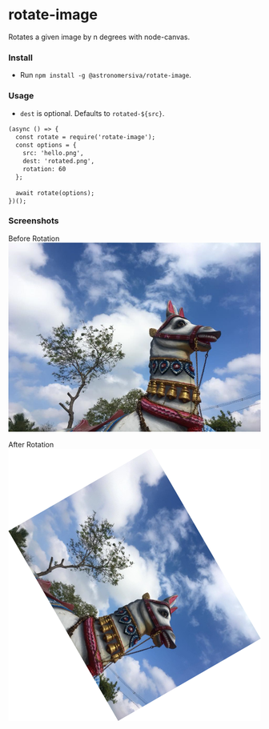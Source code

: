 # rotate-image

Rotates a given image by n degrees with node-canvas.

### Install

* Run `npm install -g @astronomersiva/rotate-image`.

### Usage

* `dest` is optional. Defaults to `rotated-${src}`.

```
(async () => {
  const rotate = require('rotate-image');
  const options = {
    src: 'hello.png',
    dest: 'rotated.png',
    rotation: 60
  };

  await rotate(options);
})();
```

### Screenshots

Before Rotation
![Before](sample.png)

After Rotation
![After](rotated-sample.png)
